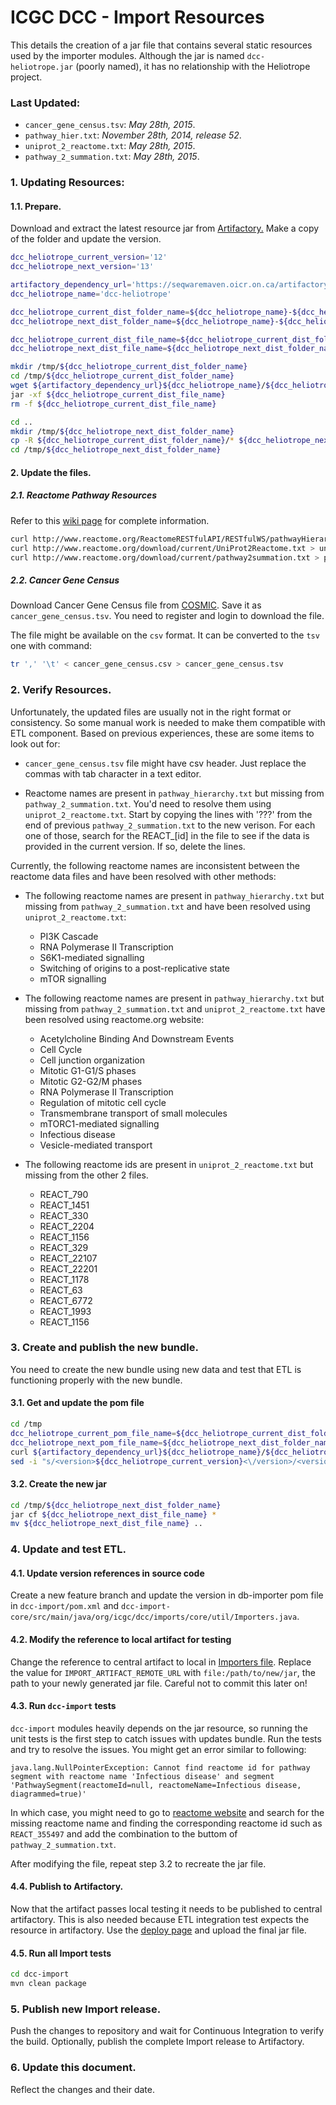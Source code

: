 # ICGC DCC - Import Resources

This details the creation of a jar file that contains several static resources used by the importer modules. Although the jar is named `dcc-heliotrope.jar` (poorly named), it has no relationship with the Heliotrope project.

### Last Updated:
- `cancer_gene_census.tsv`: *May 28th, 2015*.
- `pathway_hier.txt`: *November 28th, 2014, release 52*.
- `uniprot_2_reactome.txt`: *May 28th, 2015*.
- `pathway_2_summation.txt`: *May 28th, 2015*.

### 1. Updating Resources:

#### 1.1. Prepare.
Download and extract the latest resource jar from [Artifactory.](https://seqwaremaven.oicr.on.ca/artifactory/simple/dcc-dependencies/org/icgc/dcc/dcc-heliotrope) Make a copy of the folder and update the version.

```bash
dcc_heliotrope_current_version='12'
dcc_heliotrope_next_version='13'

artifactory_dependency_url='https://seqwaremaven.oicr.on.ca/artifactory/dcc-dependencies/org/icgc/dcc/'
dcc_heliotrope_name='dcc-heliotrope'

dcc_heliotrope_current_dist_folder_name=${dcc_heliotrope_name}-${dcc_heliotrope_current_version}
dcc_heliotrope_next_dist_folder_name=${dcc_heliotrope_name}-${dcc_heliotrope_next_version}

dcc_heliotrope_current_dist_file_name=${dcc_heliotrope_current_dist_folder_name}.jar
dcc_heliotrope_next_dist_file_name=${dcc_heliotrope_next_dist_folder_name}.jar

mkdir /tmp/${dcc_heliotrope_current_dist_folder_name}
cd /tmp/${dcc_heliotrope_current_dist_folder_name}
wget ${artifactory_dependency_url}${dcc_heliotrope_name}/${dcc_heliotrope_current_version}/${dcc_heliotrope_current_dist_file_name}
jar -xf ${dcc_heliotrope_current_dist_file_name}
rm -f ${dcc_heliotrope_current_dist_file_name}

cd ..
mkdir /tmp/${dcc_heliotrope_next_dist_folder_name}
cp -R ${dcc_heliotrope_current_dist_folder_name}/* ${dcc_heliotrope_next_dist_folder_name}
cd /tmp/${dcc_heliotrope_next_dist_folder_name}
```

#### 2. Update the files.

##### 2.1. Reactome Pathway Resources

Refer to this [wiki page](https://wiki.oicr.on.ca/display/DCCSOFT/Reactome+Pathway+Update+-+Nov+2014) for complete information.

```bash
curl http://www.reactome.org/ReactomeRESTfulAPI/RESTfulWS/pathwayHierarchy/homo+sapiens > pathway_hierarchy.txt
curl http://www.reactome.org/download/current/UniProt2Reactome.txt > uniprot_2_reactome.txt
curl http://www.reactome.org/download/current/pathway2summation.txt > pathway_2_summation.txt
```

##### 2.2. Cancer Gene Census

Download Cancer Gene Census file from [COSMIC](https://cancer.sanger.ac.uk/census). Save it as `cancer_gene_census.tsv`. You need to register and login to download the file.

The file might be available on the `csv` format. It can be converted to the `tsv` one with command:

```bash
tr ',' '\t' < cancer_gene_census.csv > cancer_gene_census.tsv
```

### 2. Verify Resources.

Unfortunately, the updated files are usually not in the right format or consistency. So some manual work is needed to make them compatible with ETL component. Based on previous experiences, these are some items to look out for:

- `cancer_gene_census.tsv` file might have csv header. Just replace the commas with tab character in a text editor.

- Reactome names are present in `pathway_hierarchy.txt` but missing from `pathway_2_summation.txt`. You'd need to resolve them using `uniprot_2_reactome.txt`. Start by copying the lines with '???' from the end of previous `pathway_2_summation.txt` to the new verison. For each one of those, search for the REACT_[id] in the file to see if the data is provided in the current version. If so, delete the lines.

Currently, the following reactome names are inconsistent between the reactome data files and have been resolved with other methods:

- The following reactome names are present in `pathway_hierarchy.txt` but missing from `pathway_2_summation.txt` and have been resolved using `uniprot_2_reactome.txt`:
  - PI3K Cascade
  - RNA Polymerase II Transcription
  - S6K1-mediated signalling
  - Switching of origins to a post-replicative state
  - mTOR signalling

- The following reactome names are present in `pathway_hierarchy.txt` but missing from `pathway_2_summation.txt` and `uniprot_2_reactome.txt` have been resolved using reactome.org website:
  - Acetylcholine Binding And Downstream Events
  - Cell Cycle
  - Cell junction organization
  - Mitotic G1-G1/S phases
  - Mitotic G2-G2/M phases
  - RNA Polymerase II Transcription
  - Regulation of mitotic cell cycle
  - Transmembrane transport of small molecules
  - mTORC1-mediated signalling
  - Infectious disease
  - Vesicle-mediated transport

- The following reactome ids are present in `uniprot_2_reactome.txt` but missing from the other 2 files.
  - REACT_790
  - REACT_1451
  - REACT_330
  - REACT_2204
  - REACT_1156
  - REACT_329
  - REACT_22107
  - REACT_22201
  - REACT_1178
  - REACT_63
  - REACT_6772
  - REACT_1993
  - REACT_1156

### 3. Create and publish the new bundle.

You need to create the new bundle using new data and test that ETL is functioning properly with the new bundle.

#### 3.1. Get and update the pom file
```bash
cd /tmp
dcc_heliotrope_current_pom_file_name=${dcc_heliotrope_current_dist_folder_name}.pom
dcc_heliotrope_next_pom_file_name=${dcc_heliotrope_next_dist_folder_name}.pom
curl ${artifactory_dependency_url}${dcc_heliotrope_name}/${dcc_heliotrope_current_version}/${dcc_heliotrope_current_pom_file_name} > ${dcc_heliotrope_next_pom_file_name}
sed -i "s/<version>${dcc_heliotrope_current_version}<\/version>/<version>${dcc_heliotrope_next_version}<\/version>/" ${dcc_heliotrope_next_pom_file_name}
```

#### 3.2. Create the new jar
```bash
cd /tmp/${dcc_heliotrope_next_dist_folder_name}
jar cf ${dcc_heliotrope_next_dist_file_name} *
mv ${dcc_heliotrope_next_dist_file_name} ..
```

### 4. Update and test ETL.

#### 4.1. Update version references in source code
Create a new feature branch and update the version in db-importer pom file in ```dcc-import/pom.xml``` and ```dcc-import-core/src/main/java/org/icgc/dcc/imports/core/util/Importers.java```.

#### 4.2. Modify the reference to local artifact for testing
Change the reference to central artifact to local in [Importers file](https://github.com/icgc-dcc/dcc-import/blob/develop/dcc-import-core/src/main/java/org/icgc/dcc/imports/core/util/Importers.java). Replace the value for `IMPORT_ARTIFACT_REMOTE_URL` with `file:/path/to/new/jar`, the path to your newly generated jar file. Careful not to commit this later on!

#### 4.3. Run `dcc-import` tests
`dcc-import` modules heavily depends on the jar resource, so running the unit tests is the first step to catch issues with updates bundle. Run the tests and try to resolve the issues. You might get an error similar to following:

```
java.lang.NullPointerException: Cannot find reactome id for pathway segment with reactome name 'Infectious disease' and segment 'PathwaySegment(reactomeId=null, reactomeName=Infectious disease, diagrammed=true)'
```
In which case, you might need to go to [reactome website](http://www.reactome.org/) and search for the missing reactome name and finding the corresponding reactome id such as `REACT_355497` and add the combination to the buttom of `pathway_2_summation.txt`.


After modifying the file, repeat step 3.2 to recreate the jar file.

#### 4.4. Publish to Artifactory.
Now that the artifact passes local testing it needs to be published to central artifactory. This is also needed because ETL integration test expects the resource in artifactory. Use the [deploy page](http://seqwaremaven.oicr.on.ca/artifactory/webapp/deployartifact.html) and upload the final jar file.


#### 4.5. Run all Import tests
```bash
cd dcc-import
mvn clean package
```

### 5. Publish new Import release.
Push the changes to repository and wait for Continuous Integration to verify the build. Optionally, publish the complete Import release to Artifactory.

### 6. Update this document.
Reflect the changes and their date.
